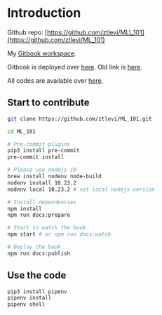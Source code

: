 # Introduction

Github repo: [https://github.com/ztlevi/ML\_101](https://github.com/ztlevi/ML_101)

My [Gitbook workspace](https://app.gitbook.com/@ztlevi).

Gitbook is deployed over [here](https://ztlevi.gitbook.io/ml-101). Old link is [here](https://git.io/fj0yP).

All codes are available over [here](https://github.com/ztlevi/Machine_Learning_Questions/tree/master/codes).

## Start to contribute

```bash
git clone https://github.com/ztlevi/ML_101.git

cd ML_101

# Pre-commit plugins
pip3 install pre-commit
pre-commit install

# Please use nodejs 10
brew install nodenv node-build
nodenv install 10.23.2
nodenv local 10.23.2 # set local nodejs version

# Install dependencies
npm install
npm run docs:prepare

# Start to watch the book
npm start # or npm run docs:watch

# Deploy the book
npm run docs:publish
```

## Use the code

```bash
pip3 install pipenv
pipenv install
pipenv shell
```

